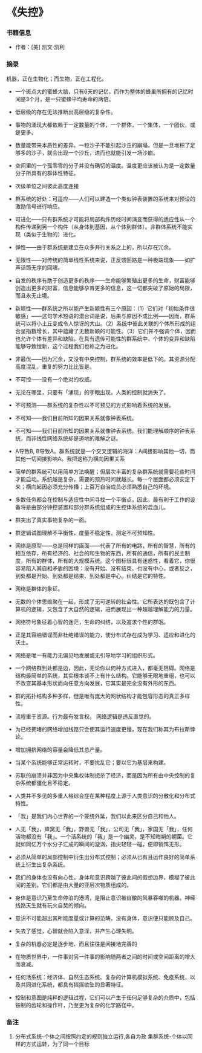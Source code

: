 # 《失控》

### 书籍信息

- 作者：[美] 凯文·凯利

### 摘录

机器，正在生物化；而生物，正在工程化。

- 一个斑点大的蜜蜂大脑，只有6天的记忆，而作为整体的蜂巢所拥有的记忆时间是3个月，是一只蜜蜂平均寿命的两倍。

- 低层级的存在无法推断出高层级的复杂性。

- 事物的涌现大都依赖于一定数量的个体，一个群体，一个集体，一个团伙，或是更多。

- 数量能带来本质性的差异。一粒沙子不能引起沙丘的崩塌，但是一旦堆积了足够多的沙子，就会出现一个沙丘，进而也就能引发一场沙崩。

- 空间里的一个孤零零的分子并没有确切的温度。温度更应该被认为是一定数量分子所具有的群体性特征。

- 次级单位之间彼此高度连接

- 群系统的好处：可适应——人们可以建造一个类似钟表装置的系统来对预设的激励信号进行响应。

- 可进化——只有群系统才可能将局部构件历经时间演变而获得的适应性从一个构件传递到另一个构件（从身体到基因，从个体到群体）。非群体系统不能实现（类似于生物的）进化。

- 弹性——由于群系统是建立在众多并行关系之上的，所以存在冗余。

- 无限性——对传统的简单线性系统来说，正反馈回路是一种极端现象——如扩声话筒无序的回啸。

- 自发的秩序有助于创造更多的秩序——生命能够繁殖出更多的生命，财富能够创造出更多的财富，信息能够孕育更多的信息，这一切都突破了原始的局限，而且永无止境。

- 新颖性——群系统之所以能产生新颖性有三个原因：（1）它们对「初始条件很敏感」——这句学术短语的潜台词是说，后果与原因不成比例——因而，群系统可以将小土丘变成令人惊讶的大山。（2）系统中彼此关联的个体所形成的组合呈指数增长，其中蕴藏了无数新颖的可能性。（3）它们并不强调个体，因而也允许个体有差异和缺陷。在具有遗传可能性的群系统中，个体的变异和缺陷能够导致恒新，这个过程我们也称之为进化。

- 非最优——因为冗余，又没有中央控制，群系统的效率是低下的。其资源分配高度混乱，重复的努力比比皆是。

- 不可控——没有一个绝对的权威。

- 无论在哪里，只要有「涌现」的字眼出现，人类的控制就消失了。

- 不可预测——群系统的复杂性以不可预见的方式影响着系统的发展。

- 不可知——我们目前所知的因果关系就像钟表系统。

- 不可知——我们目前所知的因果关系就像钟表系统。我们能理解顺序的钟表系统，而非线性网络系统却是道地的难解之谜。

- A导致B, B导致A。群系统就是一个交叉逻辑的海洋：A间接影响其他一切，而其他一切间接影响A。我把这称为横向因果关系

- 简单的群系统可以用简单方法唤醒；但层次丰富的复杂群系统就需要花些时间才能启动。系统越是复杂，需要的预热时间就越长。每一个层面都必须安定下来；横向起因必须充分传播；上百万自治成员必须熟悉自己的环境。

- 多数任务都会在控制与适应性中间寻找一个平衡点，因此，最有利于工作的设备将是由部分钟控装置和部分群系统组成的生控体系统的混血儿。

- 群突出了真实事物复杂的一面。

- 群逻辑试图理解不平衡性，度量不稳定性，测定不可预知性。

- 网络是原型——总是同样的画面——代表了所有的电路，所有的智慧，所有的相互依存，所有经济的、社会的和生物的东西，所有的通信，所有的民主制度，所有的群体，所有的大规模系统。这个图标很具有迷惑性，看着它，你很容易陷入其自相矛盾的困境：没有开始、没有结束、也没有中心，或者反之，到处都是开始、到处都是结束、到处都是中心。纠结是它的特性。

- 网络是群体的象征。

- 无数的个体思维聚在一起，形成了无可逆转的社会性。它所表达的既包含了计算机的逻辑，又包含了大自然的逻辑，进而展现出一种超越理解能力的力量。

- 网络符号象征着心智的迷茫，生命的纠结，以及追求个性的群氓。

- 正是其容纳错误而非杜绝错误的能力，使分布式存在成为学习、适应和进化的沃土。

- 网络是唯一有能力无偏见地发展或无引导地学习的组织形式。

- 一个网络群到处都是边，因此，无论你以何种方式进入，都毫无阻碍。网络是结构最简单的系统，其实根本谈不上有什么结构。它能够无限地重组，也可以不改变其基本形状而向任意方向发展，它其实是完全没有外形的东西。

- 群的拓扑结构多种多样，但是唯有庞大的网状结构才能包容形态的真正多样性。

- 流程重于资源。行为最有发言权。 网络逻辑是违反直觉的。

- 为已经拥堵的网络增加线路只会使其运行速度更慢，现在我们称其为布拉斯悖论。

- 增加拥挤网络的容量会降低其总产量。

- 当某个系统能够正常运转时，不要扰乱它；要以它为基层来构建。

- 苏联的崩溃并非因为中央集权体制扼杀了经济，而是因为所有由中央控制的复杂系统都僵化且不稳定。

- 人类并不多见的多重人格综合症在某种程度上源于人类意识的分散化和分布式特性。

- 「我」是我们内心世界的一个笼统外延，我们以此来区分自己和他人。

- 人无「我」，蜂窝无「我」，野兽无「我」，公司无「我」，家国无「我」，任何活物都没有「我」。一个活系统的「我」是一个幽灵，是不知晦朔的朝菌。它就如同亿万个水分子汇成的瞬间的漩涡，指尖轻轻一碰，便即销饵无形。

- 必须从简单的局部控制中衍生出分布式控制；必须从已有且运作良好的简单系统上衍生出复杂系统。

- 我们的身体也没有向心性。身体和意识跨越了彼此间的假想边界，模糊了彼此间的差别。它们都是由大量的亚层次物质组成的。

- 身体是意识乃至生命停泊的港湾，是阻止意识被自酿的风暴吞噬的机器。神经线路天生就有玩火自焚的倾向。

- 意识不可能超出其所能度量或计算的范畴。没有身体，意识便只能顾及自己。

- 失去了感觉，心智就会陷入意淫，并产生心理失明。

- 复杂的机器必定是逐步地、而且往往是间接地完善的

- 在物质世界中，一件事对另一件事的影响随两者之间的时间或空间距离的增大而衰减。

- 任何活系统：经济体、自然生态系统、复杂的计算机模拟系统、免疫系统，以及共同进化系统，都具有摇摇欲坠的显著特征。

- 控制和意图是纯粹的逻辑过程，它们可以产生于任何足够复杂的介质中，包括铁制的齿轮和操作杆，乃至更为复杂的化学路径中。


### 备注

1.  分布式系统-个体之间按照约定的规则独立运行,各自为政 集群系统-个体以同样的方式运转，为了同一个目标
